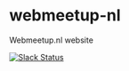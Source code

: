 # webmeetup-nl
Webmeetup.nl website

[![Slack Status](https://dutchwebdevelopers.herokuapp.com/badge.svg)](https://dutchwebdevelopers.herokuapp.com)
